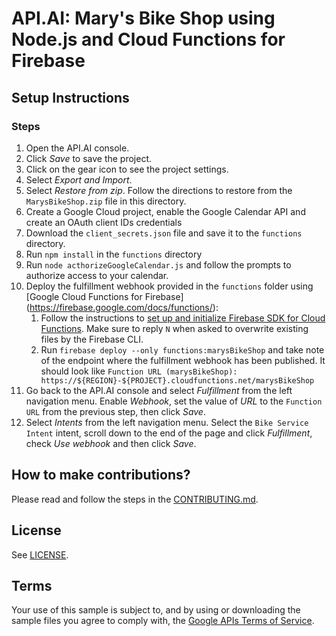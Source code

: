 # API.AI: Mary's Bike Shop using Node.js and Cloud Functions for Firebase

## Setup Instructions

### Steps
1. Open the API.AI console.
1. Click *Save* to save the project.
1. Click on the gear icon to see the project settings.
1. Select *Export and Import*.
1. Select *Restore from zip*. Follow the directions to restore from the `MarysBikeShop.zip` file in this directory.
1. Create a Google Cloud project, enable the Google Calendar API and create an OAuth client IDs credentials
1. Download the <code>client_secrets.json</code> file and save it to the <code>functions</code> directory.
1. Run <code>npm install</code> in the <code>functions</code> directory
1. Run <code>node acthorizeGoogleCalendar.js</code> and follow the prompts to authorize access to your calendar.
1. Deploy the fulfillment webhook provided in the `functions` folder using [Google Cloud Functions for Firebase]
(https://firebase.google.com/docs/functions/):
    1. Follow the instructions to [set up and initialize Firebase SDK for Cloud Functions](https://firebase.google.com/docs/functions/get-started#set_up_and_initialize_functions_sdk). Make sure to reply `N` when asked to overwrite existing files by the Firebase CLI.
    1. Run `firebase deploy --only functions:marysBikeShop` and take note of the endpoint where the fulfillment webhook has been published. It should look like `Function URL (marysBikeShop): https://${REGION}-${PROJECT}.cloudfunctions.net/marysBikeShop`
1. Go back to the API.AI console and select *Fulfillment* from the left navigation menu. Enable *Webhook*, set the value of *URL* to the `Function URL` from the previous step, then click *Save*.
1. Select *Intents* from the left navigation menu. Select the `Bike Service Intent` intent, scroll down to the end of the page and click *Fulfillment*, check *Use webhook* and then click *Save*.

## How to make contributions?
Please read and follow the steps in the [CONTRIBUTING.md](CONTRIBUTING.md).

## License
See [LICENSE](LICENSE).

## Terms
Your use of this sample is subject to, and by using or downloading the sample files you agree to comply with, the [Google APIs Terms of Service](https://developers.google.com/terms/).
